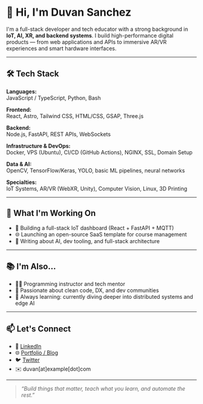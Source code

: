 # 👋 Hi, I'm Duvan Sanchez

I'm a full-stack developer and tech educator with a strong background in **IoT, AI, XR, and backend systems**. I build high-performance digital products — from web applications and APIs to immersive AR/VR experiences and smart hardware interfaces.

---

## 🛠️ Tech Stack

**Languages:**  
JavaScript / TypeScript, Python, Bash

**Frontend:**  
React, Astro, Tailwind CSS, HTML/CSS, GSAP, Three.js

**Backend:**  
Node.js, FastAPI, REST APIs, WebSockets

**Infrastructure & DevOps:**  
Docker, VPS (Ubuntu), CI/CD (GitHub Actions), NGINX, SSL, Domain Setup

**Data & AI:**  
OpenCV, TensorFlow/Keras, YOLO, basic ML pipelines, neural networks

**Specialties:**  
IoT Systems, AR/VR (WebXR, Unity), Computer Vision, Linux, 3D Printing

---

## 🚀 What I'm Working On

- 🧠 Building a full-stack IoT dashboard (React + FastAPI + MQTT)
- 🌐 Launching an open-source SaaS template for course management
- 🧪 Writing about AI, dev tooling, and full-stack architecture

---

## 📚 I'm Also...

- 👨‍🏫 Programming instructor and tech mentor
- 📢 Passionate about clean code, DX, and dev communities
- 🧠 Always learning: currently diving deeper into distributed systems and edge AI

---

## 📫 Let's Connect

- 💼 [LinkedIn](https://www.linkedin.com/in/tu-perfil)  
- 🌐 [Portfolio / Blog](https://tu-dominio.com)  
- 🐦 [Twitter](https://twitter.com/tu_usuario)  
- ✉️ duvan[at]example[dot]com  

---

> *“Build things that matter, teach what you learn, and automate the rest.”*

